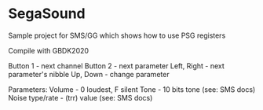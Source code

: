 # SegaSound

Sample project for SMS/GG which shows how to use PSG registers

Compile with GBDK2020

Button 1    - next channel
Button 2    - next parameter
Left, Right - next parameter's nibble
Up, Down    - change parameter

Parameters:
Volume          - 0 loudest, F silent
Tone            - 10 bits tone (see: SMS docs)
Noise type/rate - (trr) value (see: SMS docs)
